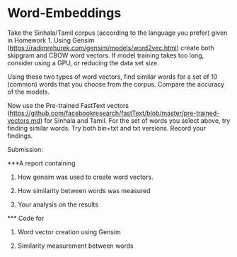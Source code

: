 # Word-Embeddings

Take the Sinhala/Tamil corpus (according to the language you prefer) given in Homework 1. Using Gensim (https://radimrehurek.com/gensim/models/word2vec.html) create both skipgram and CBOW word vectors. If model training takes too long, consider using a GPU, or reducing the data set size.

Using these two types of word vectors, find similar words for a set of 10  (common) words that you choose from the corpus. Compare the accuracy of the models.

Now use the Pre-trained FastText vectors (https://github.com/facebookresearch/fastText/blob/master/pre-trained-vectors.md) for Sinhala and Tamil. For the set of words you select above, try finding similar words. Try both bin+txt and txt versions. Record your findings.

Submission:

***A report  containing 

1. How gensim was used to create word vectors.

2. How similarity between words was measured

3. Your analysis on the results

*** Code for

1. Word vector creation using Gensim

2. Similarity measurement between words
